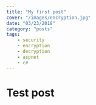 ```yaml
---
title: "My first post"
cover: "/images/encryption.jpg"
date: "03/23/2018"
category: "posts"
tags:
    - security
    - encryption
    - decryption
    - aspnet
    - c#
---
```


# Test post

